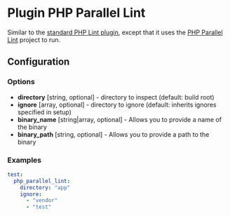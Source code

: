 Plugin PHP Parallel Lint
========================

Similar to the [standard PHP Lint plugin](lint.md), except that it uses the 
[PHP Parallel Lint](https://github.com/JakubOnderka/PHP-Parallel-Lint) project to run.

Configuration
-------------

### Options

* **directory** [string, optional] - directory to inspect (default: build root)
* **ignore** [array, optional] - directory to ignore (default: inherits ignores specified in setup)
* **binary_name** [string|array, optional] - Allows you to provide a name of the binary
* **binary_path** [string, optional] - Allows you to provide a path to the binary


### Examples

```yml
test:
  php_parallel_lint:
    directory: "app"
    ignore:
      - "vendor"
      - "test"
```
